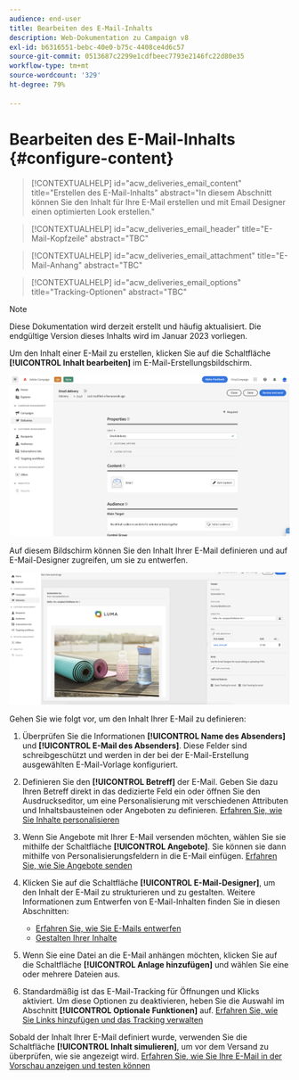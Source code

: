 ```yaml
---
audience: end-user
title: Bearbeiten des E-Mail-Inhalts
description: Web-Dokumentation zu Campaign v8
exl-id: b6316551-bebc-40e0-b75c-4408ce4d6c57
source-git-commit: 0513687c2299e1cdfbeec7793e2146fc22d80e35
workflow-type: tm+mt
source-wordcount: '329'
ht-degree: 79%

---
```


# Bearbeiten des E-Mail-Inhalts {#configure-content}

>[!CONTEXTUALHELP]
>id="acw_deliveries_email_content"
>title="Erstellen des E-Mail-Inhalts"
>abstract="In diesem Abschnitt können Sie den Inhalt für Ihre E-Mail erstellen und mit Email Designer einen optimierten Look erstellen."

>[!CONTEXTUALHELP]
>id="acw_deliveries_email_header"
>title="E-Mail-Kopfzeile"
>abstract="TBC"

>[!CONTEXTUALHELP]
>id="acw_deliveries_email_attachment"
>title="E-Mail-Anhang"
>abstract="TBC"

>[!CONTEXTUALHELP]
>id="acw_deliveries_email_options"
>title="Tracking-Optionen"
>abstract="TBC"

>[!NOTE]
>
>Diese Dokumentation wird derzeit erstellt und häufig aktualisiert. Die endgültige Version dieses Inhalts wird im Januar 2023 vorliegen.

Um den Inhalt einer E-Mail zu erstellen, klicken Sie auf die Schaltfläche **[!UICONTROL Inhalt bearbeiten]** im E-Mail-Erstellungsbildschirm.

![](assets/edit-content.png)

Auf diesem Bildschirm können Sie den Inhalt Ihrer E-Mail definieren und auf E-Mail-Designer zugreifen, um sie zu entwerfen.

![](assets/content-dashboard.png)

Gehen Sie wie folgt vor, um den Inhalt Ihrer E-Mail zu definieren:

1. Überprüfen Sie die Informationen **[!UICONTROL Name des Absenders]** und **[!UICONTROL E-Mail des Absenders]**. Diese Felder sind schreibgeschützt und werden in der bei der E-Mail-Erstellung ausgewählten E-Mail-Vorlage konfiguriert.

1. Definieren Sie den **[!UICONTROL Betreff]** der E-Mail. Geben Sie dazu Ihren Betreff direkt in das dedizierte Feld ein oder öffnen Sie den Ausdruckseditor, um eine Personalisierung mit verschiedenen Attributen und Inhaltsbausteinen oder Angeboten zu definieren. [Erfahren Sie, wie Sie Inhalte personalisieren](../personalization/personalize.md)

1. Wenn Sie Angebote mit Ihrer E-Mail versenden möchten, wählen Sie sie mithilfe der Schaltfläche **[!UICONTROL Angebote]**. Sie können sie dann mithilfe von Personalisierungsfeldern in die E-Mail einfügen. [Erfahren Sie, wie Sie Angebote senden](offers.md)

1. Klicken Sie auf die Schaltfläche **[!UICONTROL E-Mail-Designer]**, um den Inhalt der E-Mail zu strukturieren und zu gestalten. Weitere Informationen zum Entwerfen von E-Mail-Inhalten finden Sie in diesen Abschnitten:

   * [Erfahren Sie, wie Sie E-Mails entwerfen](create-email-content.md)
   * [Gestalten Ihrer Inhalte](get-started-email-style.md)

1. Wenn Sie eine Datei an die E-Mail anhängen möchten, klicken Sie auf die Schaltfläche **[!UICONTROL Anlage hinzufügen]** und wählen Sie eine oder mehrere Dateien aus.

   <!--limitation on size + number of files?-->

1. Standardmäßig ist das E-Mail-Tracking für Öffnungen und Klicks aktiviert. Um diese Optionen zu deaktivieren, heben Sie die Auswahl im Abschnitt **[!UICONTROL Optionale Funktionen]** auf. [Erfahren Sie, wie Sie Links hinzufügen und das Tracking verwalten](message-tracking.md)

Sobald der Inhalt Ihrer E-Mail definiert wurde, verwenden Sie die Schaltfläche **[!UICONTROL Inhalt simulieren]**, um vor dem Versand zu überprüfen, wie sie angezeigt wird. [Erfahren Sie, wie Sie Ihre E-Mail in der Vorschau anzeigen und testen können](../preview-test/preview-test.md)

<!-- show screenshot showing an email fully configured + highlight the simulate content button-->

